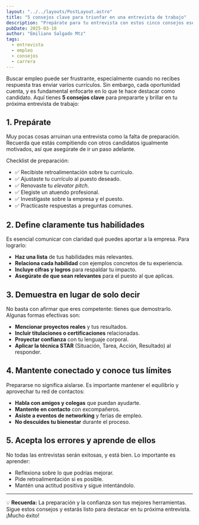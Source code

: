 ```yaml
---
layout: "../../layouts/PostLayout.astro"
title: "5 consejos clave para triunfar en una entrevista de trabajo"
description: "Prepárate para tu entrevista con estos cinco consejos esenciales que te ayudarán a destacar y conseguir el empleo que deseas."
pubDate: 2025-03-18
author: "Emiliano Salgado Mtz"
tags:
  - entrevista
  - empleo
  - consejos
  - carrera
---
```


Buscar empleo puede ser frustrante, especialmente cuando no recibes respuesta tras enviar varios currículos. Sin embargo, cada oportunidad cuenta, y es fundamental enfocarte en lo que te hace destacar como candidato. Aquí tienes **5 consejos clave** para prepararte y brillar en tu próxima entrevista de trabajo:

## 1. Prepárate

Muy pocas cosas arruinan una entrevista como la falta de preparación. Recuerda que estás compitiendo con otros candidatos igualmente motivados, así que asegúrate de ir un paso adelante.

Checklist de preparación:

- ✅ Recibiste retroalimentación sobre tu currículo.
- ✅ Ajustaste tu currículo al puesto deseado.
- ✅ Renovaste tu _elevator pitch_.
- ✅ Elegiste un atuendo profesional.
- ✅ Investigaste sobre la empresa y el puesto.
- ✅ Practicaste respuestas a preguntas comunes.

## 2. Define claramente tus habilidades

Es esencial comunicar con claridad qué puedes aportar a la empresa. Para lograrlo:

- **Haz una lista** de tus habilidades más relevantes.
- **Relaciona cada habilidad** con ejemplos concretos de tu experiencia.
- **Incluye cifras y logros** para respaldar tu impacto.
- **Asegúrate de que sean relevantes** para el puesto al que aplicas.

## 3. Demuestra en lugar de solo decir

No basta con afirmar que eres competente: tienes que demostrarlo. Algunas formas efectivas son:

- **Mencionar proyectos reales** y tus resultados.
- **Incluir titulaciones o certificaciones** relacionadas.
- **Proyectar confianza** con tu lenguaje corporal.
- **Aplicar la técnica STAR** (Situación, Tarea, Acción, Resultado) al responder.

## 4. Mantente conectado y conoce tus límites

Prepararse no significa aislarse. Es importante mantener el equilibrio y aprovechar tu red de contactos:

- **Habla con amigos y colegas** que puedan ayudarte.
- **Mantente en contacto** con excompañeros.
- **Asiste a eventos de networking** y ferias de empleo.
- **No descuides tu bienestar** durante el proceso.

## 5. Acepta los errores y aprende de ellos

No todas las entrevistas serán exitosas, y está bien. Lo importante es aprender:

- Reflexiona sobre lo que podrías mejorar.
- Pide retroalimentación si es posible.
- Mantén una actitud positiva y sigue intentándolo.

---

💡 **Recuerda:** La preparación y la confianza son tus mejores herramientas. Sigue estos consejos y estarás listo para destacar en tu próxima entrevista. ¡Mucho éxito!
